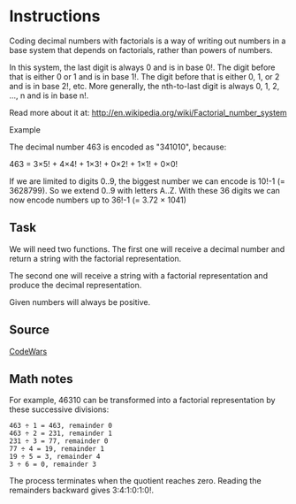 # Instructions

Coding decimal numbers with factorials is a way of writing out numbers in a base system that depends on factorials, rather than powers of numbers.

In this system, the last digit is always 0 and is in base 0!. The digit before that is either 0 or 1 and is in base 1!. The digit before that is either 0, 1, or 2 and is in base 2!, etc. More generally, the nth-to-last digit is always 0, 1, 2, ..., n and is in base n!.

Read more about it at: http://en.wikipedia.org/wiki/Factorial_number_system

Example

The decimal number 463 is encoded as "341010", because:

463 = 3×5! + 4×4! + 1×3! + 0×2! + 1×1! + 0×0!

If we are limited to digits 0..9, the biggest number we can encode is 10!-1 (= 3628799). So we extend 0..9 with letters A..Z. With these 36 digits we can now encode numbers up to 36!-1 (= 3.72 × 1041)

## Task

We will need two functions. The first one will receive a decimal number and return a string with the factorial representation.

The second one will receive a string with a factorial representation and produce the decimal representation.

Given numbers will always be positive.

## Source

[CodeWars](https://www.codewars.com/kata/54e320dcebe1e583250008fd/train/python)

## Math notes

For example, 46310 can be transformed into a factorial representation by these successive divisions:

```text
463 ÷ 1 = 463, remainder 0
463 ÷ 2 = 231, remainder 1
231 ÷ 3 = 77, remainder 0
77 ÷ 4 = 19, remainder 1
19 ÷ 5 = 3, remainder 4
3 ÷ 6 = 0, remainder 3
```

The process terminates when the quotient reaches zero. Reading the remainders backward gives 3:4:1:0:1:0!.
